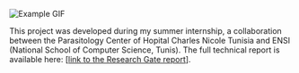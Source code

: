 ![Example GIF](malariagithubgif.gif)

This project was developed during my summer internship, a collaboration between the Parasitology Center of Hopital Charles Nicole Tunisia and ENSI (National School of Computer Science, Tunis). The full technical report is available here: [[link to the Research Gate report](https://www.researchgate.net/publication/385817862_Detection_de_Malaria_a_partir_d'images_microscopiques)].
